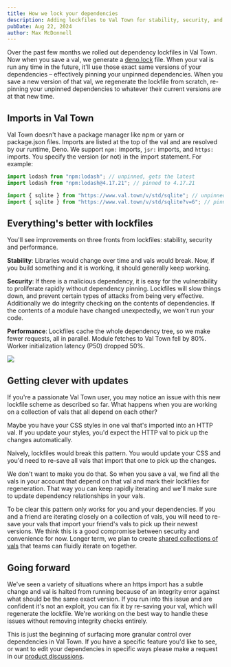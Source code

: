 ```yaml
---
title: How we lock your dependencies
description: Adding lockfiles to Val Town for stability, security, and performance.
pubDate: Aug 22, 2024
author: Max McDonnell
---
```


Over the past few months we rolled out dependency lockfiles in Val
Town. Now when you save a val, we generate a
[deno.lock](https://docs.deno.com/runtime/manual/basics/modules/integrity_checking/)
file. When your val is run any time in the future, it'll use those exact same versions
of your dependencies – effectively pinning your unpinned dependencies. When you save a new
version of that val, we regenerate the lockfile from scratch, re-pinning your unpinned
dependencies to whatever their current versions are at that new time.

## Imports in Val Town

Val Town doesn't have a package manager like npm or yarn or package.json files. Imports
are listed at the top of the val and are resolved by our runtime, Deno. We support
`npm:` imports, `jsr:` imports, and `https:` imports. You specify the version (or not)
in the import statement. For example:

```ts
import lodash from "npm:lodash"; // unpinned, gets the latest
import lodash from "npm:lodash@4.17.21"; // pinned to 4.17.21

import { sqlite } from "https://www.val.town/v/std/sqlite"; // unpinned, gets the latest
import { sqlite } from "https://www.val.town/v/std/sqlite?v=6"; // pinned to version 6
```

## Everything's better with lockfiles

You'll see improvements on three fronts from lockfiles: stability,
security and performance.

**Stability**: Libraries would change over time and vals would break. Now, if you
build something and it is working, it should generally keep working.

**Security**: If there is a
malicious dependency, it is easy for the vulnerability to proliferate rapidly
without dependency pinning. Lockfiles will slow things down, and prevent certain
types of attacks from being very effective. Additionally we do integrity
checking on the contents of dependencies. If the contents of a module have
changed unexpectedly, we won't run your code.

**Performance**: Lockfiles cache the whole dependency tree,
so we make fewer requests, all in parallel. Module fetches to Val Town
fell by 80%. Worker initialization latency (P50) dropped 50%.

![](./lockfiles/metrics.png)

## Getting clever with updates

If you're a passionate Val Town user, you may notice an issue with this new
lockfile scheme as described so far. What happens when you are working on a
collection of vals that all depend on each other?

Maybe you have your CSS styles in one val that's imported into an HTTP val.
If you update your styles, you'd expect the HTTP val to pick up the changes
automatically.

Naively, lockfiles would break this pattern. You would update your CSS and you'd
need to re-save all vals that import that one to pick up the changes.

We don't want to make you do that. So when you save a val, we find all the vals
in your account that depend on that val and mark their lockfiles for regeneration.
That way you can keep rapidly iterating and we'll make sure to update dependency
relationships in your vals.

To be clear this pattern only works for you and your
dependencies. If you and a friend are iterating closely on a collection of vals,
you will need to re-save your vals that import your friend's vals to pick up
their newest versions. We think this is a good compromise
between security and convenience for now. Longer term, we plan to create [shared
collections of vals](https://github.com/val-town/val-town-product/discussions/139)
that teams can fluidly iterate on together.

## Going forward

We've seen a variety of situations where an https import has a subtle change
and val is halted from running because of an integrity error against what should
be the same exact version. If you run into this issue and are confident it's
not an exploit, you can fix it by re-saving your val, which will regenerate
the lockfile. We're working on the best way to handle these issues without
removing integrity checks entirely.

This is just the beginning of surfacing more granular control over dependencies
in Val Town. If you have a specific feature you'd like to see, or want to edit
your dependencies in specific ways please make a request in our [product
discussions](https://github.com/val-town/val-town-product/discussions).
